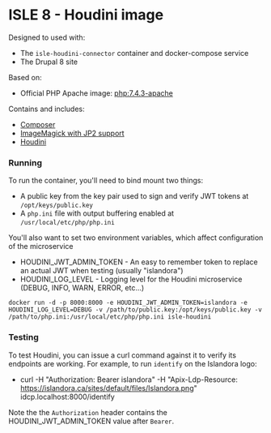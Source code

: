 # ISLE 8 - Houdini image

Designed to used with:

* The `isle-houdini-connector` container and docker-compose service
* The Drupal 8 site

Based on:

* Official PHP Apache image: [php:7.4.3-apache](https://hub.docker.com/layers/php/library/php/7.4.3-apache/images/sha256-48dde1707d7dca2b701aa230344c58cb8ec5b0ce8e9dbceced65bec5ccd7d1d0?context=explore)

Contains and includes:

* [Composer](https://getcomposer.org/)
* [ImageMagick with JP2 support](https://launchpad.net/~lyrasis/+archive/ubuntu/imagemagick-jp2)
* [Houdini](https://github.com/Islandora/Crayfish/tree/dev/Houdini)

### Running

To run the container, you'll need to bind mount two things:

* A public key from the key pair used to sign and verify JWT tokens at `/opt/keys/public.key`
* A `php.ini` file with output buffering enabled at `/usr/local/etc/php/php.ini`

You'll also want to set two environment variables, which affect configuration of the microservice

* HOUDINI_JWT_ADMIN_TOKEN - An easy to remember token to replace an actual JWT when testing (usually "islandora")
* HOUDINI_LOG_LEVEL - Logging level for the Houdini microservice (DEBUG, INFO, WARN, ERROR, etc...)

`docker run -d -p 8000:8000 -e HOUDINI_JWT_ADMIN_TOKEN=islandora -e HOUDINI_LOG_LEVEL=DEBUG -v /path/to/public.key:/opt/keys/public.key -v /path/to/php.ini:/usr/local/etc/php/php.ini isle-houdini`

### Testing

To test Houdini, you can issue a curl command against it to verify its endpoints are working.  For example, to run `identify` on the Islandora logo:

* curl -H "Authorization: Bearer islandora" -H "Apix-Ldp-Resource: https://islandora.ca/sites/default/files/Islandora.png" idcp.localhost:8000/identify

Note the the `Authorization` header contains the HOUDINI_JWT_ADMIN_TOKEN value after `Bearer`.
